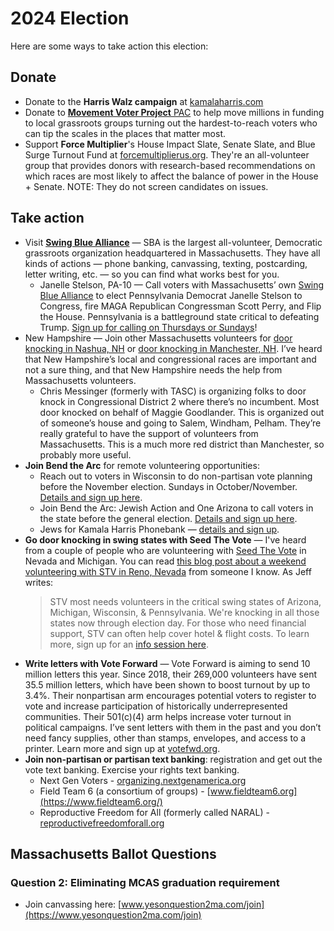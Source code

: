 # 2024 Election

Here are some ways to take action this election:
## Donate

- Donate to the **Harris Walz campaign** at [kamalaharris.com](https://kamalaharris.com/)
- Donate to [**Movement Voter Project** PAC](https://movement.vote/) to help move millions in funding to local grassroots groups turning out the hardest-to-reach voters who can tip the scales in the places that matter most.
- Support **Force Multiplier**'s House Impact Slate, Senate Slate, and Blue Surge Turnout Fund at [forcemultiplierus.org](https://www.forcemultiplierus.org/). They're an all-volunteer group that provides donors with research-based recommendations on which races are most likely to affect the balance of power in the House + Senate. NOTE: They do not screen candidates on issues.

## Take action

- Visit [**Swing Blue Alliance**](https://swingbluealliance.org/) — SBA is the largest all-volunteer, Democratic grassroots organization headquartered in Massachusetts. They have all kinds of actions — phone banking, canvassing, texting, postcarding, letter writing, etc. — so you can find what works best for you. 
	- Janelle Stelson, PA-10 — Call voters with Massachusetts’ own [Swing Blue Alliance](https://swingbluealliance.org/) to elect Pennsylvania Democrat Janelle Stelson to Congress, fire MAGA Republican Congressman Scott Perry, and Flip the House. Pennsylvania is a battleground state critical to defeating Trump. [Sign up for calling on Thursdays or Sundays](https://www.mobilize.us/swingbluealliance/event/644234/)!
- New Hampshire — Join other Massachusetts volunteers for [door knocking in Nashua, NH](https://www.mobilize.us/massdems/event/636785/) or [door knocking in Manchester, NH](https://www.mobilize.us/massdems/event/634549/). I’ve heard that New Hampshire’s local and congressional races are important and not a sure thing, and that New Hampshire needs the help from Massachusetts volunteers.
	- Chris Messinger (formerly with TASC) is organizing folks to door knock in Congressional District 2 where there’s no incumbent. Most door knocked on behalf of Maggie Goodlander. This is organized out of someone’s house and going to Salem, Windham, Pelham. They’re really grateful to have the support of volunteers from Massachusetts. This is a much more red district than Manchester, so probably more useful.
- **Join Bend the Arc** for remote volunteering opportunities:
	- Reach out to voters in Wisconsin to do non-partisan vote planning before the November election. Sundays in October/November. [Details and sign up here](https://www.mobilize.us/bendthearc/event/686040/).
	- Join Bend the Arc: Jewish Action and One Arizona to call voters in the state before the general election. [Details and sign up here](https://www.mobilize.us/bendthearc/event/689796/).
	- Jews for Kamala Harris Phonebank — [details and sign up](https://www.mobilize.us/bendthearc/event/687109/).
- **Go door knocking in swing states with Seed The Vote** — I've heard from a couple of people who are volunteering with [Seed The Vote](https://seedthevote.org/) in Nevada and Michigan. You can read [this blog post about a weekend volunteering with STV in Reno, Nevada](http://caelections.blogspot.com/2024/09/JK-Reno-STV.html) from someone I know. As Jeff writes:
  >STV most needs volunteers in the critical swing states of Arizona, Michigan, Wisconsin, & Pennsylvania. We're knocking in all those states now through election day. For those who need financial support, STV can often help cover hotel & flight costs. To learn more, sign up for an [info session here](https://www.mobilize.us/seedthevote/event/595794/).
- **Write letters with Vote Forward** — Vote Forward is aiming to send 10 million letters this year. Since 2018, their 269,000 volunteers have sent 35.5 million letters, which have been shown to boost turnout by up to 3.4%. Their nonpartisan arm encourages potential voters to register to vote and increase participation of historically underrepresented communities. Their 501(c)(4) arm helps increase voter turnout in political campaigns. I’ve sent letters with them in the past and you don’t need fancy supplies, other than stamps, envelopes, and access to a printer. Learn more and sign up at [votefwd.org](https://votefwd.org/).
- **Join non-partisan or partisan text banking**: registration and get out the vote text banking. Exercise your rights text banking.
	- Next Gen Voters - [organizing.nextgenamerica.org](https://organizing.nextgenamerica.org/) 
	- Field Team 6 (a consortium of groups) - [www.fieldteam6.org](https://www.fieldteam6.org/)
	- Reproductive Freedom for All (formerly called NARAL) - [reproductivefreedomforall.org](https://reproductivefreedomforall.org/) 

## Massachusetts Ballot Questions
### Question 2: Eliminating MCAS graduation requirement
- Join canvassing here: [www.yesonquestion2ma.com/join](https://www.yesonquestion2ma.com/join) 
